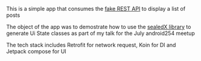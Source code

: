 

This is a simple app that consumes the [fake REST API](https://jsonplaceholder.typicode.com/) to display a
list of posts

The object of the app was to demostrate how to use the [sealedX library](https://github.com/skydoves/sealedX)
to generate Ui State classes as part of my talk for the July android254 meetup


The tech stack includes Retrofit for network request, Koin for DI and Jetpack compose for UI

